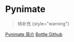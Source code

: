 # Pynimate

<show-structure depth="2"/>

> 待补充
{style="warning"}


<seealso>
<category ref="ref_docs">
    <a href="https://mp.weixin.qq.com/s/-DQf35t7PUcFmi3j942Q7A">Pynimate 简介</a>
</category>
<category ref="ref_github">
    <a href="https://github.com/bottlepy/bottle/blob/master/bottle.py">Bottle Github</a>
</category>
<category ref="ref_issues"></category>
<category ref="ref_hf"></category>
<category ref="ref_ms"></category>
</seealso>